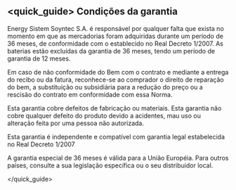 ## <quick_guide> Condições da garantia

Energy Sistem Soyntec S.A. é responsável por qualquer falta  que exista no momento em que as mercadorias foram adquiridas durante um período de 36 meses, de conformidade com o establecido no Real Decreto 1/2007. As baterias estão excluídas da garantia de 36 meses, tendo um período de garantia de 12 meses.

Em caso de não conformidade do Bem com o contrato e mediante a entrega do recibo ou da fatura, reconhece-se ao comprador o direito de reparação do bem, a substituição ou subsidiária para a redução do preço ou a rescisão do contrato em conformidade com essa Norma.

Esta garantia cobre defeitos de fabricação ou materiais. Esta garantia não cobre qualquer defeito do produto devido a acidentes, mau uso ou alteração feita por uma pessoa não autorizada.

Esta garantia é independente e compatível com  garantia legal estabelecida no Real Decreto 1/2007

A garantia especial de 36 meses é válida para a União Européia. Para outros países, consulte a sua legislação específica ou o seu distribuidor local.

</quick_guide>

